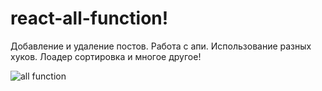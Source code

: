 # react-all-function!

Добавление и удаление постов.
Работа с апи.
Использование разных хуков.
Лоадер сортировка и многое другое!


![all function](https://user-images.githubusercontent.com/90044699/153489301-b7e46d77-7920-42ec-97c3-6137394b41ba.gif)

